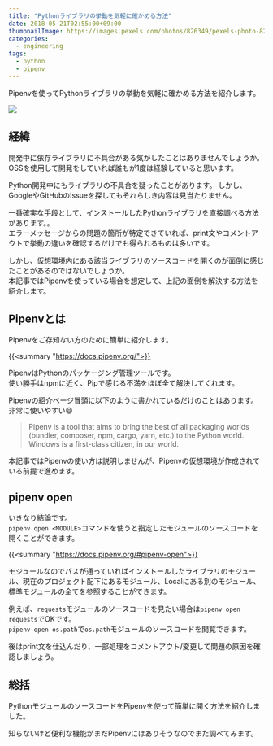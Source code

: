 ```yaml
---
title: "Pythonライブラリの挙動を気軽に確かめる方法"
date: 2018-05-21T02:55:00+09:00
thumbnailImage: https://images.pexels.com/photos/826349/pexels-photo-826349.jpeg?auto=compress&cs=tinysrgb&dpr=2&h=750&w=1260
categories:
  - engineering
tags:
  - python
  - pipenv
---
```


Pipenvを使ってPythonライブラリの挙動を気軽に確かめる方法を紹介します。  

<!--more-->

![](https://images.pexels.com/photos/826349/pexels-photo-826349.jpeg?auto=compress&cs=tinysrgb&dpr=2&h=750&w=1260)

<!--toc-->


経緯
----

開発中に依存ライブラリに不具合がある気がしたことはありませんでしょうか。  
OSSを使用して開発をしていれば誰もが1度は経験していると思います。

Python開発中にもライブラリの不具合を疑ったことがあります。
しかし、GoogleやGitHubのIssueを探してもそれらしき内容は見当たりません。

一番確実な手段として、インストールしたPythonライブラリを直接調べる方法があります。。  
エラーメッセージからの問題の箇所が特定できていれば、print文やコメントアウトで挙動の違いを確認するだけでも得られるものは多いです。

しかし、仮想環境内にある該当ライブラリのソースコードを開くのが面倒に感じたことがあるのではないでしょうか。  
本記事ではPipenvを使っている場合を想定して、上記の面倒を解決する方法を紹介します。


Pipenvとは
----------

Pipenvをご存知ない方のために簡単に紹介します。

{{<summary "https://docs.pipenv.org/">}}

PipenvはPythonのパッケージング管理ツールです。  
使い勝手はnpmに近く、Pipで感じる不満をほぼ全て解決してくれます。

Pipenvの紹介ページ冒頭に以下のように書かれているだけのことはあります。非常に使いやすい:smile:

> Pipenv is a tool that aims to bring the best of all packaging worlds (bundler, composer, npm, cargo, yarn, etc.) to the Python world. Windows is a first-class citizen, in our world.

本記事ではPipenvの使い方は説明しませんが、Pipenvの仮想環境が作成されている前提で進めます。


pipenv open
-----------

いきなり結論です。  
`pipenv open <MODULE>`コマンドを使うと指定したモジュールのソースコードを開くことができます。

{{<summary "https://docs.pipenv.org/#pipenv-open">}}

モジュールなのでパスが通っていればインストールしたライブラリのモジュール、現在のプロジェクト配下にあるモジュール、Localにある別のモジュール、標準モジュールの全てを参照することができます。

例えば、`requests`モジュールのソースコードを見たい場合は`pipenv open requests`でOKです。  
`pipenv open os.path`で`os.path`モジュールのソースコードを閲覧できます。

後はprint文を仕込んだり、一部処理をコメントアウト/変更して問題の原因を確認しましょう。


総括
----

PythonモジュールのソースコードをPipenvを使って簡単に開く方法を紹介しました。

知らないけど便利な機能がまだPipenvにはありそうなのでまた調べてみます。

